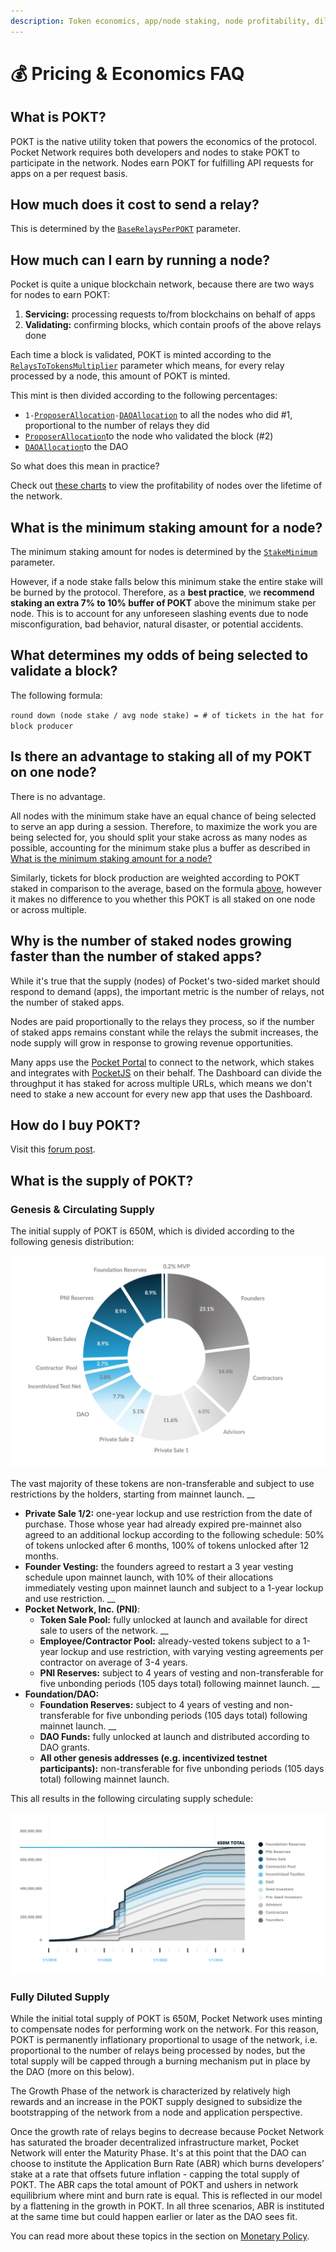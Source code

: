 ```yaml
---
description: Token economics, app/node staking, node profitability, dilution.
---
```


# 💰 Pricing & Economics FAQ

## What is POKT?

POKT is the native utility token that powers the economics of the protocol. Pocket Network requires both developers and nodes to stake POKT to participate in the network. Nodes earn POKT for fulfilling API requests for apps on a per request basis.

## How much does it cost to send a relay?

This is determined by the [`BaseRelaysPerPOKT`](../protocol-parameters.md#baserelaysperpokt) parameter.

## How much can I earn by running a node?

Pocket is quite a unique blockchain network, because there are two ways for nodes to earn POKT:

1. **Servicing:** processing requests to/from blockchains on behalf of apps
2. **Validating:** confirming blocks, which contain proofs of the above relays done

Each time a block is validated, POKT is minted according to the [`RelaysToTokensMultiplier`](../protocol-parameters.md#relaystotokensmultiplier) parameter which means, for every relay processed by a node, this amount of POKT is minted.

This mint is then divided according to the following percentages:

* `1-`[`ProposerAllocation`](../protocol-parameters.md#proposerallocation)`-`[`DAOAllocation`](../protocol-parameters.md#daoallocation) to all the nodes who did #1, proportional to the number of relays they did
* [`ProposerAllocation`](../protocol-parameters.md#proposerallocation)to the node who validated the block (#2)
* [`DAOAllocation`](../protocol-parameters.md#daoallocation)to the DAO

So what does this mean in practice?

Check out [these charts](https://c0d3r.org/NetworkCharts) to view the profitability of nodes over the lifetime of the network.

## What is the minimum staking amount for a node?

The minimum staking amount for nodes is determined by the [`StakeMinimum`](../protocol-parameters.md#stakeminimum) parameter.

However, if a node stake falls below this minimum stake the entire stake will be burned by the protocol. Therefore, as a **best practice**, we **recommend staking an extra 7% to 10% buffer of POKT** above the minimum stake per node. This is to account for any unforeseen slashing events due to node misconfiguration, bad behavior, natural disaster, or potential accidents.

## What determines my odds of being selected to validate a block?

The following formula:

`round down (node stake / avg node stake) = # of tickets in the hat for block producer`

## Is there an advantage to staking all of my POKT on one node?

There is no advantage.

All nodes with the minimum stake have an equal chance of being selected to serve an app during a session. Therefore, to maximize the work you are being selected for, you should split your stake across as many nodes as possible, accounting for the minimum stake plus a buffer as described in [What is the minimum staking amount for a node?](pricing-and-economics.md#what-is-the-minimum-staking-amount-for-a-node)

Similarly, tickets for block production are weighted according to POKT staked in comparison to the average, based on the formula [above](pricing-and-economics.md#what-determines-my-odds-of-being-selected-to-validate-a-block), however it makes no difference to you whether this POKT is all staked on one node or across multiple.

## Why is the number of staked nodes growing faster than the number of staked apps?

While it's true that the supply (nodes) of Pocket's two-sided market should respond to demand (apps), the important metric is the number of relays, not the number of staked apps.

Nodes are paid proportionally to the relays they process, so if the number of staked apps remains constant while the relays the submit increases, the node supply will grow in response to growing revenue opportunities.

Many apps use the [Pocket Portal](https://portal.pokt.network) to connect to the network, which stakes and integrates with [PocketJS](https://docs.pokt.network/js) on their behalf. The Dashboard can divide the throughput it has staked for across multiple URLs, which means we don't need to stake a new account for every new app that uses the Dashboard.

## How do I buy POKT?

Visit this [forum post](https://forum.pokt.network/t/secondary-markets-for-pokt/629).

## What is the supply of POKT?

### Genesis & Circulating Supply

The initial supply of POKT is 650M, which is divided according to the following genesis distribution:

![](../../assets/initial-distribution.jpg)

The vast majority of these tokens are non-transferable and subject to use restrictions by the holders, starting from mainnet launch. __

* **Private Sale 1/2:** one-year lockup and use restriction from the date of purchase. Those whose year had already expired pre-mainnet also agreed to an additional lockup according to the following schedule: 50% of tokens unlocked after 6 months, 100% of tokens unlocked after 12 months. 
* **Founder Vesting:** the founders agreed to restart a 3 year vesting schedule upon mainnet launch, with 10% of their allocations immediately vesting upon mainnet launch and subject to a 1-year lockup and use restriction. __
* **Pocket Network, Inc. (PNI)**: 
  * **Token Sale Pool:** fully unlocked at launch and available for direct sale to users of the network. __
  * **Employee/Contractor Pool:** already-vested tokens subject to a 1-year lockup and use restriction, with varying vesting agreements per contractor on average of 3-4 years. 
  * **PNI Reserves:** subject to 4 years of vesting and non-transferable for five unbonding periods (105 days total) following mainnet launch. __
* **Foundation/DAO:** 
  * **Foundation Reserves:** subject to 4 years of vesting and non-transferable for five unbonding periods (105 days total) following mainnet launch. __
  * **DAO Funds:** fully unlocked at launch and distributed according to DAO grants. 
  * **All other genesis addresses (e.g. incentivized testnet participants):** non-transferable for five unbonding periods (105 days total) following mainnet launch.

This all results in the following circulating supply schedule:

![](../../assets/circulating-supply-schedule.jpg)

### Fully Diluted Supply

While the initial total supply of POKT is 650M, Pocket Network uses minting to compensate nodes for performing work on the network. For this reason, POKT is permanently inflationary proportional to usage of the network, i.e. proportional to the number of relays being processed by nodes, but the total supply will be capped through a burning mechanism put in place by the DAO (more on this below).

The Growth Phase of the network is characterized by relatively high rewards and an increase in the POKT supply designed to subsidize the bootstrapping of the network from a node and application perspective.

Once the growth rate of relays begins to decrease because Pocket Network has saturated the broader decentralized infrastructure market, Pocket Network will enter the Maturity Phase. It's at this point that the DAO can choose to institute the Application Burn Rate (ABR) which burns developers’ stake at a rate that offsets future inflation - capping the total supply of POKT. The ABR caps the total amount of POKT and ushers in network equilibrium where mint and burn rate is equal. This is reflected in our model by a flattening in the growth in POKT. In all three scenarios, ABR is instituted at the same time but could happen earlier or later as the DAO sees fit.

You can read more about these topics in the section on [Monetary Policy](monetary-policy.md).

